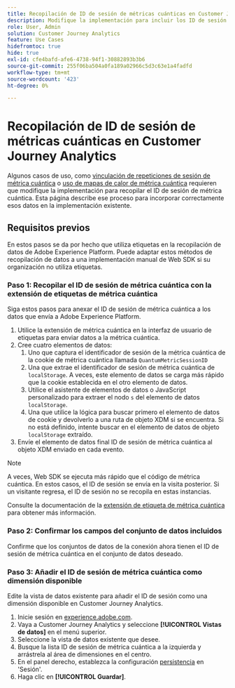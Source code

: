 ```yaml
---
title: Recopilación de ID de sesión de métricas cuánticas en Customer Journey Analytics
description: Modifique la implementación para incluir los ID de sesión y poder analizarlos en Customer Journey Analytics.
role: User, Admin
solution: Customer Journey Analytics
feature: Use Cases
hidefromtoc: true
hide: true
exl-id: cfe4bafd-afe6-4738-94f1-30882893b3b6
source-git-commit: 255f06ba504a0fa189a02966c5d3c63e1a4fadfd
workflow-type: tm+mt
source-wordcount: '423'
ht-degree: 0%

---
```


# Recopilación de ID de sesión de métricas cuánticas en Customer Journey Analytics

Algunos casos de uso, como [vinculación de repeticiones de sesión de métrica cuántica](tie-session-replays.md) o [uso de mapas de calor de métrica cuántica](heatmap.md) requieren que modifique la implementación para recopilar el ID de sesión de métrica cuántica. Esta página describe ese proceso para incorporar correctamente esos datos en la implementación existente.

## Requisitos previos

En estos pasos se da por hecho que utiliza etiquetas en la recopilación de datos de Adobe Experience Platform. Puede adaptar estos métodos de recopilación de datos a una implementación manual de Web SDK si su organización no utiliza etiquetas.

### Paso 1: Recopilar el ID de sesión de métrica cuántica con la extensión de etiquetas de métrica cuántica

Siga estos pasos para anexar el ID de sesión de métrica cuántica a los datos que envía a Adobe Experience Platform.

1. Utilice la extensión de métrica cuántica en la interfaz de usuario de etiquetas para enviar datos a la métrica cuántica.
1. Cree cuatro elementos de datos:
   1. Uno que captura el identificador de sesión de la métrica cuántica de la cookie de métrica cuántica llamada `QuantumMetricSessionID`
   1. Una que extrae el identificador de sesión de métrica cuántica de `localStorage`. A veces, este elemento de datos se carga más rápido que la cookie establecida en el otro elemento de datos.
   1. Utilice el asistente de elementos de datos o JavaScript personalizado para extraer el nodo `s` del elemento de datos `localStorage`.
   1. Una que utilice la lógica para buscar primero el elemento de datos de cookie y devolverlo a una ruta de objeto XDM si se encuentra. Si no está definido, intente buscar en el elemento de datos de objeto `localStorage` extraído.
1. Envíe el elemento de datos final ID de sesión de métrica cuántica al objeto XDM enviado en cada evento.

>[!NOTE]
>A veces, Web SDK se ejecuta más rápido que el código de métrica cuántica. En estos casos, el ID de sesión se envía en la visita posterior. Si un visitante regresa, el ID de sesión no se recopila en estas instancias.

Consulte la documentación de la [extensión de etiqueta de métrica cuántica](https://experienceleague.adobe.com/en/docs/experience-platform/destinations/catalog/analytics/quantum-metric) para obtener más información.

### Paso 2: Confirmar los campos del conjunto de datos incluidos

Confirme que los conjuntos de datos de la conexión ahora tienen el ID de sesión de métrica cuántica en el conjunto de datos deseado.

### Paso 3: Añadir el ID de sesión de métrica cuántica como dimensión disponible

Edite la vista de datos existente para añadir el ID de sesión como una dimensión disponible en Customer Journey Analytics.

1. Inicie sesión en [experience.adobe.com](https://experience.adobe.com).
1. Vaya a Customer Journey Analytics y seleccione **[!UICONTROL Vistas de datos]** en el menú superior.
1. Seleccione la vista de datos existente que desee.
1. Busque la lista ID de sesión de métrica cuántica a la izquierda y arrástrela al área de dimensiones en el centro.
1. En el panel derecho, establezca la configuración [persistencia](/help/data-views/component-settings/persistence.md) en &#39;Sesión&#39;.
1. Haga clic en **[!UICONTROL Guardar]**.



